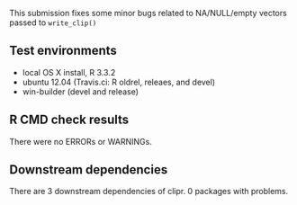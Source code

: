 This submission fixes some minor bugs related to NA/NULL/empty vectors passed to
`write_clip()`

## Test environments 
* local OS X install, R 3.3.2 
* ubuntu 12.04 (Travis.ci: R oldrel, releaes, and devel)
* win-builder (devel and release)

## R CMD check results 

There were no ERRORs or WARNINGs.

## Downstream dependencies

There are 3 downstream dependencies of clipr. 0 packages with problems.
